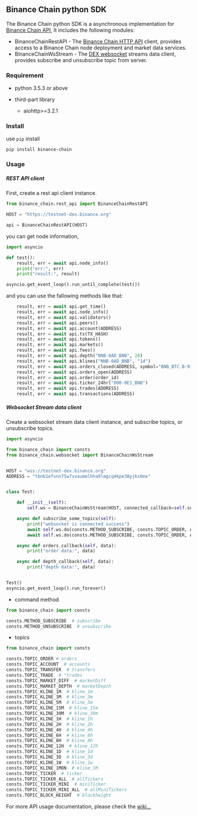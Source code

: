
## Binance Chain python SDK
The Binance Chain python SDK is a asynchronous implementation for [Binance Chain API](https://binance-chain.github.io/index.html),
It includes the following modules:

- BinanceChainRestAPI - The [Binance Chain HTTP API](https://binance-chain.github.io/api-reference/dex-api/paths.html) client, provides access to a Binance Chain node deployment and market data services.
- BinanceChainWsStream - The [DEX websocket](https://binance-chain.github.io/api-reference/dex-api/ws-connection.html) streams data client, provides subscribe and unsubscribe topic from server.


### Requirement

- python 3.5.3 or above

- third-part library
	- aiohttp>=3.2.1


### Install
use `pip` install 
```text
pip install binance-chain
```

### Usage

##### REST API client

First, create a rest api client instance.
```python
from binance_chain.rest_api import BinanceChainRestAPI

HOST = "https://testnet-dex.binance.org"

api = BinanceChainRestAPI(HOST)
```

you can get node information,
```python
import asyncio

def test():
    result, err = await api.node_info()
    print("err:", err)
    print("result:", result)

asyncio.get_event_loop().run_until_complete(test())
```

and you can use the fallowing methods like that:
```python
    result, err = await api.get_time()
    result, err = await api.node_info()
    result, err = await api.validators()
    result, err = await api.peers()
    result, err = await api.account(ADDRESS)
    result, err = await api.tx(TX_HASH)
    result, err = await api.tokens()
    result, err = await api.markets()
    result, err = await api.fees()
    result, err = await api.depth("NNB-0AD_BNB", 20)
    result, err = await api.klines("NNB-0AD_BNB", "1d")
    result, err = await api.orders_closed(ADDRESS, symbol="BNB_BTC.B-918")
    result, err = await api.orders_open(ADDRESS)
    result, err = await api.order(order_id)
    result, err = await api.ticker_24hr("000-0E1_BNB")
    result, err = await api.trades(ADDRESS)
    result, err = await api.transactions(ADDRESS)
```


##### Websocket Stream data client

Create a websocket stream data client instance, and subscribe topics, or unsubscribe topics.
```python
import asyncio

from binance_chain import consts
from binance_chain.websocket import BinanceChainWsStream


HOST = "wss://testnet-dex.binance.org"
ADDRESS = "tbnb1efsnn75w7vxaummlhha9lmgcq4kpe38pjks0ee"


class Test:

    def __init__(self):
        self.ws = BinanceChainWsStream(HOST, connected_callback=self.subscribe_some_topics)

    async def subscribe_some_topics(self):
        print("websocket is connected success")
        await self.ws.do(consts.METHOD_SUBSCRIBE, consts.TOPIC_ORDER, ADDRESS, callback=self.orders_callback)
        await self.ws.do(consts.METHOD_SUBSCRIBE, consts.TOPIC_ORDER, ADDRESS, callback=self.depth_callback)

    async def orders_callback(self, data):
        print("order data:", data)

    async def depth_callback(self, data):
        print("depth data:", data)


Test()
asyncio.get_event_loop().run_forever()
```

- command method
```python
from binance_chain import consts

consts.METHOD_SUBSCRIBE  # subscribe
consts.METHOD_UNSUBSCRIBE  # unsubscribe
```

- topics
```python
from binance_chain import consts

consts.TOPIC_ORDER # orders
consts.TOPIC_ACCOUNT  # accounts
consts.TOPIC_TRANSFER  # transfers
consts.TOPIC_TRADE  # "trades
consts.TOPIC_MARKET_DIFF  # marketDiff
consts.TOPIC_MARKET_DEPTH  # marketDepth
consts.TOPIC_KLINE_1M  # kline_1m
consts.TOPIC_KLINE_3M  # kline_3m
consts.TOPIC_KLINE_5M  # kline_5m
consts.TOPIC_KLINE_15M  # kline_15m
consts.TOPIC_KLINE_30M  # kline_30m
consts.TOPIC_KLINE_1H  # kline_1h
consts.TOPIC_KLINE_2H  # kline_2h
consts.TOPIC_KLINE_4H  # kline_4h
consts.TOPIC_KLINE_6H  # kline_6h
consts.TOPIC_KLINE_8H  # kline_8h
consts.TOPIC_KLINE_12H  # kline_12h
consts.TOPIC_KLINE_1D  # kline_1d
consts.TOPIC_KLINE_3D  # kline_3d
consts.TOPIC_KLINE_1W  # kline_1w
consts.TOPIC_KLINE_1MON  # kline_1M
consts.TOPIC_TICKER  # ticker
consts.TOPIC_TICKER_ALL  # allTickers
consts.TOPIC_TICKER_MINI  # miniTicker
consts.TOPIC_TICKER_MINI_ALL  # allMiniTickers
consts.TOPIC_BLOCK_HEIGHT  # blockheight
```


For more API usage documentation, please check the [wiki...](https://binance-chain.github.io/index.html)
